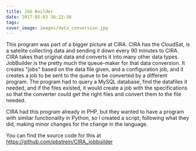 ```yaml
---
title: Job Builder
date: 2017-05-03 16:22:38
tags:
cover_image: images/data_conversion.jpg
---
```


This program was part of a bigger picture at CIRA. CIRA has the CloudSat, is a satelite collecting data and sending it down every 90 minutes to CIRA. CIRA takes that original data and converts it into many other data types. JobBuilder is the pretty much the queue-maker for that data conversion. It creates "jobs" based on the data file given, and a configuration job, and it creates a job to be sent to the queue to be converted by a different program. The program had to query a MySQL database, find the datafiles it needed, and if the files existed, it would create a job with the specifications so that the converter could get the right files and convert them to the file needed.

CIRA had this program already in PHP, but they wanted to have a program with similar functionality in Python, so I created a script, following what they did, making minor changes for the change in the language.

You can find the source code for this at https://github.com/pbstrein/CIRA_jobbuilder